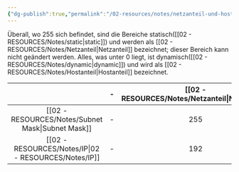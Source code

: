 ```yaml
---
{"dg-publish":true,"permalink":"/02-resources/notes/netzanteil-und-hostanteil/","tags":["informatik/netzwerk/ip","informatik/netzwerk/subnet-mask","informatik/netzwerk/network-portion","informatik/netzwerk/host"],"noteIcon":"","updated":"2025-09-10T16:35:29.003+02:00"}
---
```


Überall, wo 255 sich befindet, sind die Bereiche statisch([[02 - RESOURCES/Notes/static\|static]]) und werden als [[02 - RESOURCES/Notes/Netzanteil\|Netzanteil]] bezeichnet; dieser Bereich kann nicht geändert werden. Alles, was unter 0 liegt, ist dynamisch([[02 - RESOURCES/Notes/dynamic\|dynamic]]) und wird als [[02 - RESOURCES/Notes/Hostanteil\|Hostanteil]] bezeichnet.

|             | -   | [[02 - RESOURCES/Notes/Netzanteil\|Netzanteil]] | [[02 - RESOURCES/Notes/Netzanteil\|Netzanteil]] | [[02 - RESOURCES/Notes/Netzanteil\|Netzanteil]] | [[02 - RESOURCES/Notes/Hostanteil\|Hostanteil]] |
| :---------: | --- | :--------: | :--------: | :--------: | :--------: |
| [[02 - RESOURCES/Notes/Subnet Mask\|Subnet Mask]] | -   |    255     |    255     |    255     |     0      |
|     [[02 - RESOURCES/Notes/IP\|02 - RESOURCES/Notes/IP]]      | -   |    192     |    168     |     1      |    204     |
